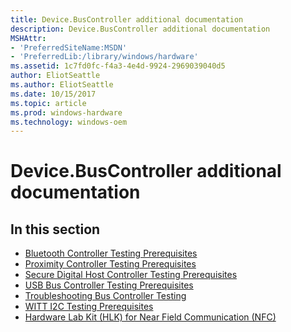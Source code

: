 ```yaml
---
title: Device.BusController additional documentation
description: Device.BusController additional documentation
MSHAttr:
- 'PreferredSiteName:MSDN'
- 'PreferredLib:/library/windows/hardware'
ms.assetid: 1c7fd0fc-f4a3-4e4d-9924-2969039040d5
author: EliotSeattle
ms.author: EliotSeattle
ms.date: 10/15/2017
ms.topic: article
ms.prod: windows-hardware
ms.technology: windows-oem
---
```


# Device.BusController additional documentation


## <span id="in_this_section"></span>In this section


-   [Bluetooth Controller Testing Prerequisites](bluetooth-controller-testing-prerequisites.md)
-   [Proximity Controller Testing Prerequisites](proximity-controller-testing-prerequisites.md)
-   [Secure Digital Host Controller Testing Prerequisites](secure-digital-host-controller-testing-prerequisites.md)
-   [USB Bus Controller Testing Prerequisites](usb-bus-controller-testing-prerequisites.md)
-   [Troubleshooting Bus Controller Testing](troubleshooting-bus-controller-testing.md)
-   [WITT I2C Testing Prerequisites](witt-i2c-testing-prerequisites.md)
-   [Hardware Lab Kit (HLK) for Near Field Communication (NFC)](hardware-lab-kit-for-near-field-communication.md)

 

 






